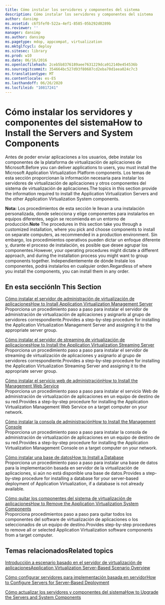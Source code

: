 ```yaml
---
title: Cómo instalar los servidores y componentes del sistema
description: Cómo instalar los servidores y componentes del sistema
author: dansimp
ms.assetid: c6f5fef0-522a-4ef1-8585-05b292d0289b
ms.reviewer: ''
manager: dansimp
ms.author: dansimp
ms.pagetype: mdop, appcompat, virtualization
ms.mktglfcycl: deploy
ms.sitesec: library
ms.prod: w10
ms.date: 06/16/2016
ms.openlocfilehash: 2ceb5b8376189aee7631229dca912140e454536b
ms.sourcegitcommit: 354664bc527d93f80687cd2eba70d1eea024c7c3
ms.translationtype: MT
ms.contentlocale: es-ES
ms.lasthandoff: 06/26/2020
ms.locfileid: "10817241"
---
```

# <span data-ttu-id="9a07e-103">Cómo instalar los servidores y componentes del sistema</span><span class="sxs-lookup"><span data-stu-id="9a07e-103">How to Install the Servers and System Components</span></span>


<span data-ttu-id="9a07e-104">Antes de poder enviar aplicaciones a los usuarios, debe instalar los componentes de la plataforma de virtualización de aplicaciones de Microsoft.</span><span class="sxs-lookup"><span data-stu-id="9a07e-104">Before you can deliver applications to users, you must install the Microsoft Application Virtualization Platform components.</span></span> <span data-ttu-id="9a07e-105">Los temas de esta sección proporcionan la información necesaria para instalar los servidores de virtualización de aplicaciones y otros componentes del sistema de virtualización de aplicaciones.</span><span class="sxs-lookup"><span data-stu-id="9a07e-105">The topics in this section provide the information required to install the Application Virtualization Servers and the other Application Virtualization System components.</span></span>

<span data-ttu-id="9a07e-106">**Nota:**  Los procedimientos de esta sección le llevan a una instalación personalizada, donde selecciona y elige componentes para instalarlos en equipos diferentes, según se recomienda en un entorno de producción.</span><span class="sxs-lookup"><span data-stu-id="9a07e-106">**Note** The procedures in this section take you through a customized installation, where you pick and choose components to install on separate computers, as recommended in a production environment.</span></span> <span data-ttu-id="9a07e-107">Sin embargo, los procedimientos operativos pueden dictar un enfoque diferente y, durante el proceso de instalación, es posible que desee agrupar los componentes.</span><span class="sxs-lookup"><span data-stu-id="9a07e-107">However, your operating procedures might dictate a different approach, and during the installation process you might want to group components together.</span></span> <span data-ttu-id="9a07e-108">Independientemente de dónde Instale los componentes, podrá instalarlos en cualquier orden.</span><span class="sxs-lookup"><span data-stu-id="9a07e-108">Regardless of where you install the components, you can install them in any order.</span></span>

 

## <span data-ttu-id="9a07e-109">En esta sección</span><span class="sxs-lookup"><span data-stu-id="9a07e-109">In This Section</span></span>


<a href="" id="how-to-install-application-virtualization-management-server"></a>[<span data-ttu-id="9a07e-110">Cómo instalar el servidor de administración de virtualización de aplicaciones</span><span class="sxs-lookup"><span data-stu-id="9a07e-110">How to Install Application Virtualization Management Server</span></span>](how-to-install-application-virtualization-management-server.md)  
<span data-ttu-id="9a07e-111">Proporciona un procedimiento paso a paso para instalar el servidor de administración de virtualización de aplicaciones y asignarlo al grupo de servidores correspondiente.</span><span class="sxs-lookup"><span data-stu-id="9a07e-111">Provides a step-by-step procedure for installing the Application Virtualization Management Server and assigning it to the appropriate server group.</span></span>

<a href="" id="how-to-install-the-application-virtualization-streaming-server"></a>[<span data-ttu-id="9a07e-112">Cómo instalar el servidor de streaming de virtualización de aplicaciones</span><span class="sxs-lookup"><span data-stu-id="9a07e-112">How to Install the Application Virtualization Streaming Server</span></span>](how-to-install-the-application-virtualization-streaming-server.md)  
<span data-ttu-id="9a07e-113">Proporciona un procedimiento paso a paso para instalar el servidor de streaming de virtualización de aplicaciones y asignarlo al grupo de servidores correspondiente.</span><span class="sxs-lookup"><span data-stu-id="9a07e-113">Provides a step-by-step procedure for installing the Application Virtualization Streaming Server and assigning it to the appropriate server group.</span></span>

<a href="" id="how-to-install-the-management-web-service"></a>[<span data-ttu-id="9a07e-114">Cómo instalar el servicio web de administración</span><span class="sxs-lookup"><span data-stu-id="9a07e-114">How to Install the Management Web Service</span></span>](how-to-install-the-management-web-service.md)  
<span data-ttu-id="9a07e-115">Proporciona un procedimiento paso a paso para instalar el servicio Web de administración de virtualización de aplicaciones en un equipo de destino de su red.</span><span class="sxs-lookup"><span data-stu-id="9a07e-115">Provides a step-by-step procedure for installing the Application Virtualization Management Web Service on a target computer on your network.</span></span>

<a href="" id="how-to-install-the-management-console"></a>[<span data-ttu-id="9a07e-116">Cómo instalar la consola de administración</span><span class="sxs-lookup"><span data-stu-id="9a07e-116">How to Install the Management Console</span></span>](how-to-install-the-management-console.md)  
<span data-ttu-id="9a07e-117">Proporciona un procedimiento paso a paso para instalar la consola de administración de virtualización de aplicaciones en un equipo de destino de su red.</span><span class="sxs-lookup"><span data-stu-id="9a07e-117">Provides a step-by-step procedure for installing the Application Virtualization Management Console on a target computer on your network.</span></span>

<a href="" id="how-to-install-a-database"></a>[<span data-ttu-id="9a07e-118">Cómo instalar una base de datos</span><span class="sxs-lookup"><span data-stu-id="9a07e-118">How to Install a Database</span></span>](how-to-install-a-database.md)  
<span data-ttu-id="9a07e-119">Proporciona un procedimiento paso a paso para instalar una base de datos para la implementación basada en servidor de la virtualización de aplicaciones, si aún no está disponible una base de datos.</span><span class="sxs-lookup"><span data-stu-id="9a07e-119">Provides a step-by-step procedure for installing a database for your server-based deployment of Application Virtualization, if a database is not already available.</span></span>

<a href="" id="how-to-remove-the-application-virtualization-system-components"></a>[<span data-ttu-id="9a07e-120">Cómo quitar los componentes del sistema de virtualización de aplicaciones</span><span class="sxs-lookup"><span data-stu-id="9a07e-120">How to Remove the Application Virtualization System Components</span></span>](how-to-remove-the-application-virtualization-system-components.md)  
<span data-ttu-id="9a07e-121">Proporciona procedimientos paso a paso para quitar todos los componentes del software de virtualización de aplicaciones o los seleccionados de un equipo de destino.</span><span class="sxs-lookup"><span data-stu-id="9a07e-121">Provides step-by-step procedures to remove all or selected Application Virtualization software components from a target computer.</span></span>

## <span data-ttu-id="9a07e-122">Temas relacionados</span><span class="sxs-lookup"><span data-stu-id="9a07e-122">Related topics</span></span>


[<span data-ttu-id="9a07e-123">Introducción a escenario basado en el servidor de virtualización de aplicaciones</span><span class="sxs-lookup"><span data-stu-id="9a07e-123">Application Virtualization Server-Based Scenario Overview</span></span>](application-virtualization-server-based-scenario-overview.md)

[<span data-ttu-id="9a07e-124">Cómo configurar servidores para implementación basada en servidor</span><span class="sxs-lookup"><span data-stu-id="9a07e-124">How to Configure Servers for Server-Based Deployment</span></span>](how-to-configure-servers-for-server-based-deployment.md)

[<span data-ttu-id="9a07e-125">Cómo actualizar los servidores y componentes del sistema</span><span class="sxs-lookup"><span data-stu-id="9a07e-125">How to Upgrade the Servers and System Components</span></span>](how-to-upgrade-the-servers-and-system-components.md)

 

 





